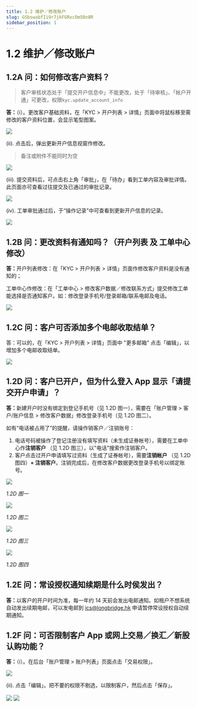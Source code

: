 ```yaml
---
title: 1.2 维护／修改账户
slug: GSbswabfIi9r7jkFGRxcOm58n8R
sidebar_position: 1
---
```



# 1.2 维护／修改账户

## 1.2A 问：如何修改客户资料？

> 客户审核状态处于「提交开户信息中」不能更改，处于「待审核」、「帐户开通」可更改，权限`kyc.update_account_info`

<b>答：</b>（i）。更改客户基础资料，在「KYC &gt; 开户列表 &gt; 详情」页面中将鼠标移至需修改的客户资料位置，会显示笔型图案。

<img src="/assets/RTOVbF0W7oGvMgxynh5chztDnrg.png" src-width="2504" src-height="560" align="center"/>

(ii). 点击后，弹出更新开户信息视窗作修改。

> 备注或附件不能同时为空

<img src="/assets/WiD9bo1qoolOzsxPWcAcZpENnsg.png" src-width="2168" src-height="1114" align="center"/>

(iii). 提交资料后，可点击右上角「审批」，在「待办」看到工单内容及审批详情。此页面亦可查看过往提交及已通过的审批记录。

<img src="/assets/PQuxbz1DYo3dsgxYf8ecProknjh.png" src-width="2641" src-height="1422" align="center"/>

(iv). 工单审批通过后，于“操作记录”中可查看到更新开户信息的记录。

<img src="/assets/NFLLbiZDvoWcYrxaB1ScRPtQnWd.png" src-width="2498" src-height="1004" align="center"/>

## 1.2B 问：更改资料有通知吗？（开户列表 及 工单中心 修改） 

<b>答：</b>开户列表修改：在「KYC &gt; 开户列表 &gt; 详情」页面作修改客户资料是没有通知的；

工单中心作修改：在「工单中心 &gt; 修改客户数据／修改联系方式」提交修改工单能选择是否通知客户。如：修改登录手机号/登录邮箱/联系电邮及电话。

<img src="/assets/KdRxbP4x8oYAzJxGZzscRPvanIL.png" src-width="2488" src-height="1428" align="center"/>

## 1.2C 问：客户可否添加多个电邮收取结单？

答：可以的，在「KYC &gt; 开户列表 &gt; 详情」页面中 "更多邮箱" 点击「编辑」，以增加多个电邮收取结单。

<img src="/assets/EA6rb8U1Go8UE4xrYYfcQm2encb.png" src-width="2502" src-height="1192" align="center"/>

## 1.2D 问：客户已开户，但为什么登入 App 显示「请提交开户申请」？

<b>答：</b>新建开户时没有绑定到登记手机号（见 1.2D 图一），需要在「账户管理 &gt; 客户/账户信息 &gt; 修改客户数据」修改登录手机号（见 1.2D 图二）。

如有“电话被占用了”的提醒，请操作销客户／注销账号：

1. 电话号码被操作了登记注册没有填写资料（未生成证券帐号），需要在工单中心作<b>注销客户 </b>（见 1.2D 图三），以"电话"搜索作注销客户。
2. 客户点击过开户申请填写过资料（生成了证券帐号），需要<b>注销帐户 </b>（见 1.2D 图四）<b>+ 注销客户</b>。注销完成后，在修改客户数据更改登录手机号以绑定账号。

<img src="/assets/MrhpbNuNhoMuILxnYZPcXPjwnrd.png" src-width="2654" src-height="1114" align="center"/>

<em>1.2D 图一</em>

<img src="/assets/NjXjb06RhogvbyxcccqcPcx9ngd.png" src-width="2654" src-height="1368" align="center"/>

<em>1.2D 图二</em>

<img src="/assets/OE6IbQklYoYlv0xThiGcAmwknRf.png" src-width="2656" src-height="1286" align="center"/>

<em>1.2D 图三</em>

<img src="/assets/Ix3vbN2WOoBlquxScOecBTMWnrg.png" src-width="2660" src-height="1308" align="center"/>

<em>1.2D 图四</em>

## 1.2E 问：常设授权通知续期是什么时侯发出？

<b>答：</b>以客户的开户时间为准，每一年约 14 天前会发出电邮通知。如租户不想系统自动发出续期电邮，可以发电邮到 ics@longbridge.hk 申请暂停常设授权自动续期通知。

## 1.2F 问：可否限制客户 App 或网上交易／换汇／新股认购功能？

<b>答：</b>（i）。在后台「账户管理 &gt; 账户列表」页面点击「交易权限」。

<img src="/assets/GwgOb8lbhom5aox2kW4cb4nAn2d.png" src-width="2854" src-height="790" align="center"/>

(ii). 点击「编辑」。把不要的权限不剔选，以限制客户，然后点击「保存」。

<img src="/assets/BymBbwcSOoh65Jxql8WcTCJVntc.png" src-width="2824" src-height="1610" align="center"/>

<img src="/assets/KOu7bkwNsopj0extGS2cJ1XBndh.png" src-width="2408" src-height="1340" align="center"/>

